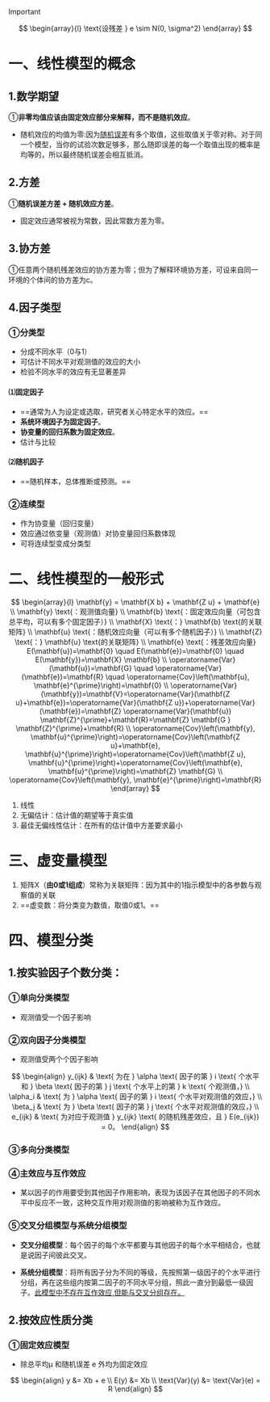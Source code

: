 > [!IMPORTANT]
> $$
> \begin{array}{l}
> \text{设残差 } e \sim N(0, \sigma^2)
> \end{array}
> $$

# 一、线性模型的概念

## 1.数学期望

&#9312;**非零均值应该由固定效应部分来解释，而不是随机效应**。

* 随机效应的均值为零:因为[随机误差](https://zhidao.baidu.com/search?word=随机误差&fr=iknow_pc_qb_highlight)有多个取值，这些取值关于零对称。对于同一个模型，当你的试验次数足够多，那么随即误差的每一个取值出现的概率是均等的，所以最终随机误差会相互抵消。

## 2.方差

&#9312;**随机误差方差 + 随机效应方差**。

* 固定效应通常被视为常数，因此常数方差为零。

## 3.协方差

&#9312;任意两个随机残差效应的协方差为零；但为了解释环境协方差，可设来自同一环境的个体间的协方差为c。

## 4.因子类型

### &#9312;分类型

* 分成不同水平（0与1）
* 可估计不同水平对观测值的效应的大小
* 检验不同水平的效应有无显著差异

#### &#9332;固定因子

* ==通常为人为设定或选取，研究者关心特定水平的效应。==
* **系统环境因子为固定因子**。
* **协变量的回归系数为固定效应**。
* 估计与比较

#### &#9333;随机因子

* ==随机样本，总体推断或预测。==

### &#9313;连续型

* 作为协变量（回归变量）
* 效应通过依变量（观测值）对协变量回归系数体现
* 可将连续型变成分类型

# 二、线性模型的一般形式

$$
\begin{array}{l}
\mathbf{y} = \mathbf{X b} + \mathbf{Z u} + \mathbf{e} \\
\mathbf{y} \text{：观测值向量} \\
\mathbf{b} \text{：固定效应向量（可包含总平均，可以有多个固定因子）} \\
\mathbf{X} \text{：} \mathbf{b} \text{的关联矩阵} \\
\mathbf{u} \text{：随机效应向量（可以有多个随机因子）} \\
\mathbf{Z} \text{：} \mathbf{u} \text{的关联矩阵} \\
\mathbf{e} \text{：残差效应向量}
E(\mathbf{u})=\mathbf{0} \quad E(\mathbf{e})=\mathbf{0} \quad E(\mathbf{y})=\mathbf{X} \mathbf{b} \\
\operatorname{Var}(\mathbf{u})=\mathbf{G} \quad \operatorname{Var}(\mathbf{e})=\mathbf{R} \quad \operatorname{Cov}\left(\mathbf{u}, \mathbf{e}^{\prime}\right)=\mathbf{0} \\
\operatorname{Var}(\mathbf{y})=\mathbf{V}=\operatorname{Var}(\mathbf{Z u}+\mathbf{e})=\operatorname{Var}(\mathbf{Z u})+\operatorname{Var}(\mathbf{e})=\mathbf{Z} \operatorname{Var}(\mathbf{u}) \mathbf{Z}^{\prime}+\mathbf{R}=\mathbf{Z} \mathbf{G } \mathbf{Z}^{\prime}+\mathbf{R} \\
\operatorname{Cov}\left(\mathbf{y}, \mathbf{u}^{\prime}\right)=\operatorname{Cov}\left(\mathbf{Z u}+\mathbf{e}, \mathbf{u}^{\prime}\right)=\operatorname{Cov}\left(\mathbf{Z u}, \mathbf{u}^{\prime}\right)+\operatorname{Cov}\left(\mathbf{e}, \mathbf{u}^{\prime}\right)=\mathbf{Z} \mathbf{G} \\
\operatorname{Cov}\left(\mathbf{y}, \mathbf{e}^{\prime}\right)=\mathbf{R}
\end{array}
$$

1. 线性
2. 无偏估计：估计值的期望等于真实值
3. 最佳无偏线性估计：在所有的估计值中方差要求最小

# 三、虚变量模型

1. 矩阵X（**由0或1组成**）常称为关联矩阵：因为其中的1指示模型中的各参数与观察值的关联
2. ==虚变数：将分类变为数值，取值0或1。==

# 四、模型分类

## 1.按实验因子个数分类：

### &#9312;单向分类模型

* 观测值受一个因子影响

### &#9313;双向因子分类模型

* 观测值受两个个因子影响

$$
\begin{align}
y_{ijk} & \text{ 为在 } \alpha \text{ 因子的第 } i \text{ 个水平和 } \beta \text{ 因子的第 } j \text{ 个水平上的第 } k \text{ 个观测值，} \\
\alpha_i & \text{ 为 } \alpha \text{ 因子的第 } i \text{ 个水平对观测值的效应，} \\
\beta_j & \text{ 为 } \beta \text{ 因子的第 } j \text{ 个水平对观测值的效应，} \\
e_{ijk} & \text{ 为对应于观测值 } y_{ijk} \text{ 的随机残差效应，且 } E(e_{ijk}) = 0。
\end{align}
$$

### &#9314;多向分类模型

### &#9315;主效应与互作效应

* 某以因子的作用要受到其他因子作用影响，表现为该因子在其他因子的不同水平中反应不一致，这种交互作用对观测值的影响被称为互作效应。

### &#9316;交叉分组模型与系统分组模型

* **交叉分组模型**：每个因子的每个水平都要与其他因子的每个水平相结合，也就是说因子间彼此交叉。

* **系统分组模型**：将所有因子分为不同的等级，先按照第一级因子的个水平进行分组，再在这些组内按第二因子的不同水平分组，照此一直分到最低一级因子。<u>此模型中不存在互作效应,但能与交叉分组存在。</u>

## 2.按效应性质分类

### &#9312;固定效应模型

* 除总平均μ 和随机误差 e 外均为固定效应

$$
\begin{align}
y &= Xb + e \\
E(y) &= Xb \\
\text{Var}(y) &= \text{Var}(e) = R
\end{align}
$$

